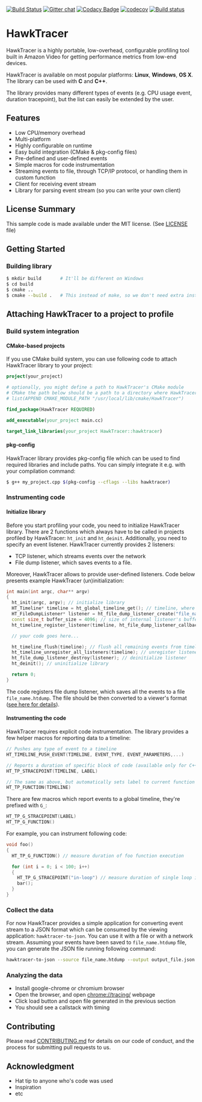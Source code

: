 [![Build Status](https://travis-ci.org/amzn/hawktracer.svg?branch=master)](https://travis-ci.org/amzn/hawktracer)
[![Gitter chat](https://img.shields.io/gitter/room/amzn/hawktracer.svg)](https://gitter.im/amzn/hawktracer)
[![Codacy Badge](https://api.codacy.com/project/badge/Grade/8d0f18c7a6b14f15bb747b0a4cd336bb)](https://www.codacy.com/app/loganek/hawktracer?utm_source=github.com&amp;utm_medium=referral&amp;utm_content=loganek/hawktracer&amp;utm_campaign=Badge_Grade)
[![codecov](https://codecov.io/gh/loganek/hawktracer/branch/master/graph/badge.svg)](https://codecov.io/gh/loganek/hawktracer)
[![Build status](https://ci.appveyor.com/api/projects/status/3yh0rvyxs0x38802?svg=true)](https://ci.appveyor.com/project/loganek/hawktracer)

# HawkTracer

HawkTracer is a highly portable, low-overhead, configurable profiling tool built in Amazon Video for getting performance metrics from low-end devices.

HawkTracer is available on most popular platforms: **Linux**, **Windows**, **OS X**. The library can be used with **C** and **C++**.

The library provides many different types of events (e.g. CPU usage event, duration tracepoint), but the list can easily be extended by the user.

## Features
* Low CPU/memory overhead
* Multi-platform
* Highly configurable on runtime
* Easy build integration (CMake & pkg-config files)
* Pre-defined and user-defined events
* Simple macros for code instrumentation
* Streaming events to file, through TCP/IP protocol, or handling them in custom function
* Client for receiving event stream
* Library for parsing event stream (so you can write your own client)

## License Summary

This sample code is made available under the MIT license.
(See [LICENSE](LICENSE) file)

## Getting Started

### Building library
```bash
$ mkdir build       # It'll be different on Windows
$ cd build
$ cmake ..
$ cmake --build .   # This instead of make, so we don't need extra instructions for Windows
```

## Attaching HawkTracer to a project to profile

### Build system integration

#### CMake-based projects
If you use CMake build system, you can use following code to attach HawkTracer library to your project:
```cmake
project(your_project)

# optionally, you might define a path to HawkTracer's CMake module
# CMake the path below should be a path to a directory where HawkTracerConfig.cmake is located, e.g.:
# list(APPEND CMAKE_MODULE_PATH "/usr/local/lib/cmake/HawkTracer")

find_package(HawkTracer REQUIRED)

add_executable(your_project main.cc)

target_link_libraries(your_project HawkTracer::hawktracer)

```

#### pkg-config
HawkTracer library provides pkg-config file which can be used to find required libraries and include paths. You can simply integrate it e.g. with your compilation command:
```bash
$ g++ my_project.cpp $(pkg-config --cflags --libs hawktracer)
```

### Instrumenting code

#### Initialize library

Before you start profiling your code, you need to initialize HawkTracer library. There are 2 functions which always have to be called in projects profiled by HawkTracer: `ht_init` and `ht_deinit`.
Additionally, you need to specify an event listener. HawkTracer currently provides 2 listeners:
* TCP listener, which streams events over the network
* File dump listener, which saves events to a file.

Moreover, HawkTracer allows to provide user-defined listeners.
Code below presents example HawkTracer (un)initialization:
```cpp
int main(int argc, char** argv)
{
  ht_init(argc, argv); // initialize library
  HT_Timeline* timeline = ht_global_timeline_get(); // timeline, where all events are posted. You can define your own timeline, or use global timeline
  HT_FileDumpListener* listener = ht_file_dump_listener_create("file_name.htdump", buffer_size, NULL); // initialize listener
  const size_t buffer_size = 4096; // size of internal listener's buffer
  ht_timeline_register_listener(timeline, ht_file_dump_listener_callback, listener); // register listener to a timeline

  // your code goes here...

  ht_timeline_flush(timeline); // flush all remaining events from timeline
  ht_timeline_unregister_all_listeners(timeline); // unregister listeners from timeline
  ht_file_dump_listener_destroy(listener); // deinitialize listener
  ht_deinit(); // uninitialize library

  return 0;
}

```
The code registers file dump listener, which saves all the events to a file `file_name.htdump`. The file should be then converted to a viewer's format ([see here for details](#collect-the-data)).

#### Instrumenting the code
HawkTracer requires explicit code instrumentation. The library provides a few helper macros for reporting data to a timeline:
```cpp
// Pushes any type of event to a timeline
HT_TIMELINE_PUSH_EVENT(TIMELINE, EVENT_TYPE, EVENT_PARAMETERS,...)

// Reports a duration of specific block of code (available only for C++ or C GNU compiler)
HT_TP_STRACEPOINT(TIMELINE, LABEL)

// The same as above, but automatically sets label to current function name
HT_TP_FUNCTION(TIMELINE)
```
There are few macros which report events to a global timeline, they're prefixed with `G_`:
```cpp
HT_TP_G_STRACEPOINT(LABEL)
HT_TP_G_FUNCTION()
```
For example, you can instrument following code:
```cpp
void foo()
{
  HT_TP_G_FUNCTION() // measure duration of foo function execution

  for (int i = 0; i < 100; i++)
  {
    HT_TP_G_STRACEPOINT("in-loop") // measure duration of single loop iteration
	bar();
  }
}
```

### Collect the data

For now HawkTracer provides a simple application for converting event stream to a JSON format which can be consumed by the viewing application: `hawktracer-to-json`. You can use it with a file or with a network stream. Assuming your events have been saved to `file_name.htdump` file, you can generate the JSON file running following command:
```bash
hawktracer-to-json --source file_name.htdump --output output_file.json
```

### Analyzing the data

* Install google-chrome or chromium browser
* Open the browser, and open [chrome://tracing/](chrome://tracing) webpage
* Click load button and open file generated in the previous section
* You should see a callstack with timing

## Contributing
Please read [CONTRIBUTING.md](CONTRIBUTING.md) for details on our code of conduct, and the process for submitting pull requests to us.

## Acknowledgment
* Hat tip to anyone who's code was used
* Inspiration
* etc
